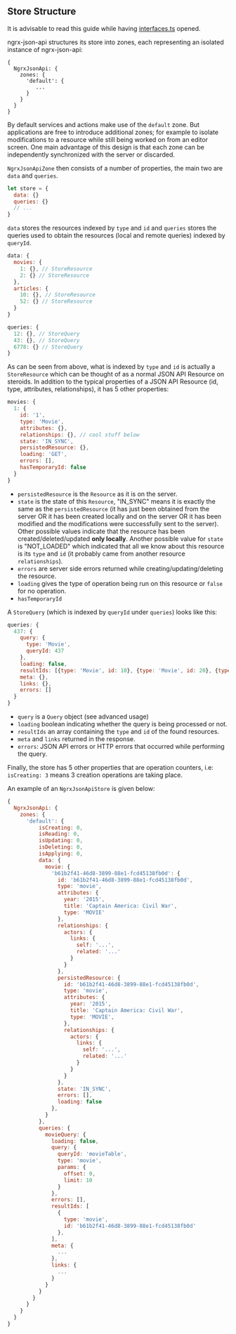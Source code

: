## Store Structure

It is advisable to read this guide while having [interfaces.ts](../src/interfaces.ts) opened.

ngrx-json-api structures its store into zones, each representing an isolated instance of ngrx-json-api:

```
{
  NgrxJsonApi: {
    zones: {
      'default': {
         ...
      }
    }
  }
}
```

By default services and actions make use of the `default` zone. But applications are free to introduce additional zones;
for example to isolate modifications to a resource while still being worked on from an editor screen. One main advantage of 
this design is that each zone can be independently synchronized with the server or discarded.

`NgrxJsonApiZone` then consists of a number of properties, the main two are `data` and `queries`.

```js
let store = {
  data: {}
  queries: {}
  // ...
}
```

`data` stores the resources indexed by `type` 
and `id` and `queries` stores the queries used to obtain the resources (local and remote queries) indexed by `queryId`.
```js
data: {
  movies: {
    1: {}, // StoreResource
    2: {} // StoreResource
  },
  articles: {
    10: {}, // StoreResource
    52: {} // StoreResource
  }
}
```
```js
queries: {
  12: {}, // StoreQuery
  43: {}, // StoreQuery
  6778: {} // StoreQuery
}
```

As can be seen from above, what is indexed by `type` and `id` is actually a `StoreResource` which can be thought of as a normal JSON API Resource on steroids. In addition to the typical properties of a JSON API Resource (id, type, attributes, relationships), it has 5 other properties:
```js
movies: {
  1: {
    id: '1',
    type: 'Movie',
    attributes: {},
    relationships: {}, // cool stuff below
    state: 'IN_SYNC',
    persistedResource: {},
    loading: 'GET',
    errors: [],
    hasTemporaryId: false    
  }
}
```

  - `persistedResource` is the `Resource` as it is on the server.
  - `state` is the state of this `Resource`, "IN_SYNC" means it is exactly the same as the `persistedResource` (it has just been obtained from the server OR it has been created locally and on the server OR it has been modified and the modifications were successfully sent to the server). Other possible values indicate that the resource has been created/deleted/updated **only locally**. Another possible value for `state` is "NOT_LOADED" which indicated that all we know about this resource is its `type` and `id` (it probably came from another resource `relationships`).
  - `errors` are server side errors returned while creating/updating/deleting the resource.
  - `loading` gives the type of operation being run on this resource or `false` for no operation.
  - `hasTemporaryId`
  
A `StoreQuery` (which is indexed by `queryId` under `queries`) looks like this:
```js
queries: {
  437: {
    query: {
      type: 'Movie',
      queryId: 437
    },
    loading: false,
    resultIds: [{type: 'Movie', id: 10}, {type: 'Movie', id: 20}, {type: 'Movie', id: 53}],
    meta: {},
    links: {},
    errors: []    
  }
}
```

  - `query` is a `Query` object (see advanced usage)
  - `loading` boolean indicating whether the query is being processed or not.
  - `resultIds` an array containing the `type` and `id` of the found resources.
  - `meta` and `links` returned in the response.
  - `errors`: JSON API errors or HTTP errors that occurred while performing the query.


Finally, the store has 5 other properties that are operation counters, i.e: `isCreating: 3` means 3 creation operations are taking place.
 
An example of an `NgrxJsonApiStore` is given below:

```js
{
  NgrxJsonApi: {
    zones: {
      'default': {
          isCreating: 0,
          isReading: 0,
          isUpdating: 0,
          isDeleting: 0,
          isApplying: 0,
          data: {
            movie: {
              'b61b2f41-46d8-3899-88e1-fcd45138fb0d': {
                id: 'b61b2f41-46d8-3899-88e1-fcd45138fb0d',
                type: 'movie',
                attributes: {
                  year: '2015',
                  title: 'Captain America: Civil War',
                  type: 'MOVIE'
                },
                relationships: {
                  actors: {
                    links: {
                      self: '...',
                      related: '...'
                    }
                  }
                },
                persistedResource: {
                  id: 'b61b2f41-46d8-3899-88e1-fcd45138fb0d',
                  type: 'movie',
                  attributes: {
                    year: '2015',
                    title: 'Captain America: Civil War',
                    type: 'MOVIE',
                  },
                  relationships: {
                    actors: {
                      links: {
                        self: '...',
                        related: '...'
                      }
                    }
                  }          
                },
                state: 'IN_SYNC',
                errors: [],
                loading: false
              },
            }
          },
          queries: {
            movieQuery: {
              loading: false,
              query: {
                queryId: 'movieTable',
                type: 'movie',
                params: {
                  offset: 0,
                  limit: 10
                }
              },
              errors: [],
              resultIds: [
                {
                  type: 'movie',
                  id: 'b61b2f41-46d8-3899-88e1-fcd45138fb0d'
                },
              ],
              meta: {
                ...
              },
              links: {
                ...
              }
            }
          }
        }
      }
    }
  }
}        
```
